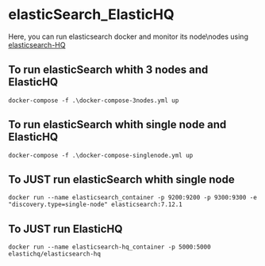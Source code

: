 # elasticSearch_ElasticHQ
Here, you can run elasticsearch docker and monitor its node\nodes using [elasticsearch-HQ](https://github.com/ElasticHQ/elasticsearch-HQ)


## To run elasticSearch whith 3 nodes and ElasticHQ
````
docker-compose -f .\docker-compose-3nodes.yml up
````

## To run elasticSearch whith single node and ElasticHQ
````
docker-compose -f .\docker-compose-singlenode.yml up
````



## To JUST run elasticSearch whith single node 
````
docker run --name elasticsearch_container -p 9200:9200 -p 9300:9300 -e "discovery.type=single-node" elasticsearch:7.12.1
````

## To JUST run  ElasticHQ
````
docker run --name elasticsearch-hq_container -p 5000:5000 elastichq/elasticsearch-hq
````

